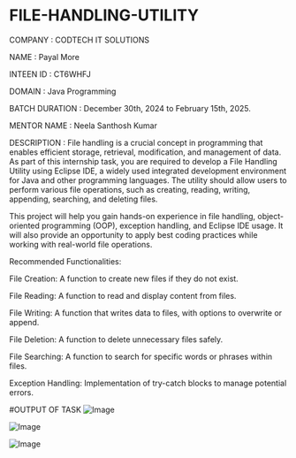 # FILE-HANDLING-UTILITY
COMPANY : CODTECH IT SOLUTIONS

NAME : Payal More

INTEEN ID : CT6WHFJ

DOMAIN : Java Programming

BATCH DURATION : December 30th, 2024 to February 15th, 2025.

MENTOR NAME : Neela Santhosh Kumar

DESCRIPTION : File handling is a crucial concept in programming that enables efficient storage, retrieval, modification, and management of data. As part of this internship task, you are required to develop a File Handling Utility using Eclipse IDE, a widely used integrated development environment for Java and other programming languages. The utility should allow users to perform various file operations, such as creating, reading, writing, appending, searching, and deleting files.

This project will help you gain hands-on experience in file handling, object-oriented programming (OOP), exception handling, and Eclipse IDE usage. It will also provide an opportunity to apply best coding practices while working with real-world file operations.

Recommended Functionalities:

File Creation: A function to create new files if they do not exist.

File Reading: A function to read and display content from files.

File Writing: A function that writes data to files, with options to overwrite or append.

File Deletion: A function to delete unnecessary files safely.

File Searching: A function to search for specific words or phrases within files.

Exception Handling: Implementation of try-catch blocks to manage potential errors.

#OUTPUT OF TASK
![Image](https://github.com/user-attachments/assets/b2549eaa-9293-4a85-9be9-939d7455fbf2)

![Image](https://github.com/user-attachments/assets/de91e759-3e83-4394-917d-439e5d8c428f)

![Image](https://github.com/user-attachments/assets/b8a3c698-6ddb-4713-bcd7-a317a1134be0)
